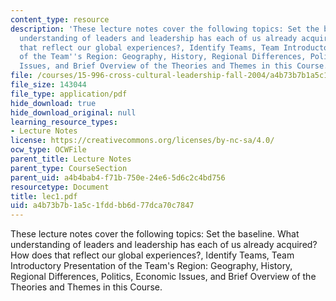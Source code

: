 ```yaml
---
content_type: resource
description: 'These lecture notes cover the following topics: Set the baseline. What
  understanding of leaders and leadership has each of us already acquired? How does
  that reflect our global experiences?, Identify Teams, Team Introductory Presentation
  of the Team''s Region: Geography, History, Regional Differences, Politics, Economic
  Issues, and Brief Overview of the Theories and Themes in this Course.'
file: /courses/15-996-cross-cultural-leadership-fall-2004/a4b73b7b1a5c1fddbb6d77dca70c7847_lec1.pdf
file_size: 143044
file_type: application/pdf
hide_download: true
hide_download_original: null
learning_resource_types:
- Lecture Notes
license: https://creativecommons.org/licenses/by-nc-sa/4.0/
ocw_type: OCWFile
parent_title: Lecture Notes
parent_type: CourseSection
parent_uid: a4b4bab4-f71b-750e-24e6-5d6c2c4bd756
resourcetype: Document
title: lec1.pdf
uid: a4b73b7b-1a5c-1fdd-bb6d-77dca70c7847
---
```

These lecture notes cover the following topics: Set the baseline. What understanding of leaders and leadership has each of us already acquired? How does that reflect our global experiences?, Identify Teams, Team Introductory Presentation of the Team's Region: Geography, History, Regional Differences, Politics, Economic Issues, and Brief Overview of the Theories and Themes in this Course.